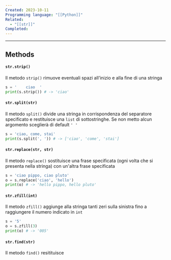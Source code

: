```yaml
---
Created: 2023-10-11
Programming language: "[[Python]]"
Related:
  - "[[str]]"
Completed:
---
```

---
## Methods
#### `str.strip()`
Il metodo `strip()` rimuove eventuali spazi all’inizio e alla fine di una stringa
```python
s = '    ciao  '
print(s.strip()) # -> 'ciao'
```

#### `str.split(str)`
Il metodo `split()` divide una stringa in corrispondenza del separatore specificato e restituisce una `list` di sottostringhe. Se non metto alcun argomento sceglierà di default `' '`
```python
s = 'ciao, come, stai'
print(s.split(', ')) # -> ['ciao', 'come', 'stai']
```

#### `str.replace(str, str)`
Il metodo `replace()` sostituisce una frase specificata (ogni volta che si presenta nella stringa) con un'altra frase specificata
```python
s = 'ciao pippo, ciao pluto'
o = s.replace('ciao', 'hello')
print(o) # -> 'hello pippo, hello pluto'
```

#### `str.zfill(int)`
Il metodo `zfill()` aggiunge alla stringa tanti zeri sulla sinistra fino a raggiungere il numero indicato in `int`
```python
s = '5'
o = s.zfill(3)
print(o) # -> '005'
```

#### `str.find(str)`
Il metodo `find()` resitituisce 